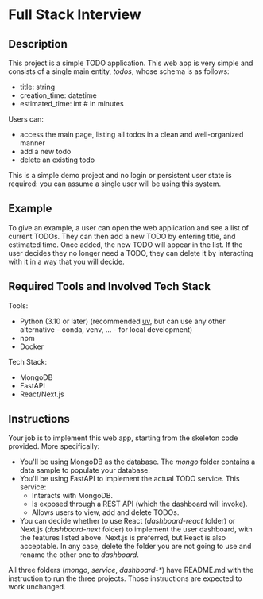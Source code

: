 # Full Stack Interview

## Description

This project is a simple TODO application. This web app is very simple and consists of a single main entity, *todos*, whose schema is as follows:
* title: string
* creation_time: datetime
* estimated_time: int  # in minutes

Users can:
* access the main page, listing all todos in a clean and well-organized manner
* add a new todo
* delete an existing todo

This is a simple demo project and no login or persistent user state is required: you can assume a single user will be using this system.

## Example 

To give an example, a user can open the web application and see a list of current TODOs. They can then add a new TODO by entering title, and estimated time.
Once added, the new TODO will appear in the list. If the user decides they no longer need a TODO, they can delete it by interacting with it in a way that you will decide.

## Required Tools and Involved Tech Stack

Tools:
* Python (3.10 or later) (recommended [uv](https://docs.astral.sh/uv/getting-started/installation/), but can use any other alternative - conda, venv, ... - for local development)
* npm
* Docker

Tech Stack:
* MongoDB
* FastAPI
* React/Next.js

## Instructions

Your job is to implement this web app, starting from the skeleton code provided. More specifically:
* You'll be using MongoDB as the database. The *mongo* folder contains a data sample to populate your database.
* You'll be using FastAPI to implement the actual TODO service. This service:
  - Interacts with MongoDB.
  - Is exposed through a REST API (which the dashboard will invoke).
  - Allows users to view, add and delete TODOs.
* You can decide whether to use React (*dashboard-react* folder) or Next.js (*dashboard-next* folder) to implement the user dashboard, with the features listed above. Next.js is preferred, but React is also acceptable. In any case, delete the folder you are not going to use and rename the other one to *dashboard*.

All three folders (*mongo*, *service*, *dashboard-\**) have README.md with the instruction to run the three projects. Those instructions are expected to work unchanged.

